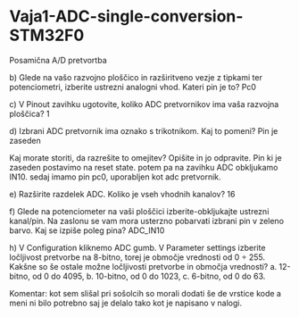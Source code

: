 # Vaja1-ADC-single-conversion-STM32F0
Posamična A/D pretvortba




b) Glede na vašo razvojno ploščico in razširitveno vezje z tipkami ter potenciometri, izberite ustrezni
analogni vhod. Kateri pin je to? Pc0

c) V Pinout zavihku ugotovite, koliko ADC pretvornikov ima vaša razvojna ploščica? 1

d) Izbrani ADC pretvornik ima oznako s trikotnikom. Kaj to pomeni?
Pin je zaseden

Kaj morate storiti, da razrešite to omejitev? Opišite in jo odpravite.
Pin ki je zaseden postavimo na reset state. potem pa na zavihku ADC obkljukamo IN10. sedaj imamo pin pc0, uporabljen kot adc pretvornik.

e) Razširite razdelek ADC. Koliko je vseh vhodnih kanalov?
16

f) Glede na potenciometer na vaši ploščici izberite-obkljukajte ustrezni kanal/pin. Na zaslonu se vam mora
usterzno pobarvati izbrani pin v zeleno barvo. Kaj se izpiše poleg pina? ADC_IN10

h) V Configuration kliknemo ADC gumb. V Parameter settings izberite ločljivost pretvorbe na 8-bitno, torej
je območje vrednosti od 0 ÷ 255. Kakšne so še ostale možne ločljivosti pretvorbe in območja vrednosti?
a. 12-bitno, od 0 do 4095,
b. 10-bitno, od 0 do 1023,
c. 6-bitno, od 0 do 63.



Komentar:
kot sem slišal pri sošolcih so morali dodati še de vrstice kode a meni ni bilo potrebno saj je delalo tako kot je napisano v nalogi.
